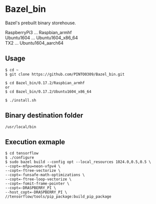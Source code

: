 # Bazel_bin
Bazel's prebuilt binary storehouse.

RaspberryPi3 ... Raspbian_armhf  
Ubuntu1604 ... Ubuntu1604_x86_64  
TX2 ... Ubuntu1604_aarch64  

## Usage
```
$ cd ~
$ git clone https://github.com/PINTO0309/Bazel_bin.git

$ cd Bazel_bin/0.17.2/Raspbian_armhf
or
$ cd Bazel_bin/0.17.2/Ubuntu1604_x86_64

$ ./install.sh
```

## Binary destination folder
```
/usr/local/bin
```

## Execution exmaple
```
$ cd tensorflow
$ ./configure
$ sudo bazel build --config opt --local_resources 1024.0,0.5,0.5 \
--copt=-mfpu=neon-vfpv4 \
--copt=-ftree-vectorize \
--copt=-funsafe-math-optimizations \
--copt=-ftree-loop-vectorize \
--copt=-fomit-frame-pointer \
--copt=-DRASPBERRY_PI \
--host_copt=-DRASPBERRY_PI \
//tensorflow/tools/pip_package:build_pip_package
```
